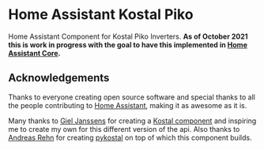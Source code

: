 # Home Assistant Kostal Piko

Home Assistant Component for Kostal Piko Inverters.
**As of October 2021 this is work in progress with the goal to have this implemented in [Home Assistant Core](https://github.com/home-assistant/core).**

## Acknowledgements

Thanks to everyone creating open source software and special thanks to all the people contributing to [Home Assistant](www.home-assistant.io), making it as awesome as it is.

Many thanks to [Giel Janssens](https://github.com/gieljnssns) for creating a [Kostal component](https://github.com/gieljnssns/kostalpiko-sensor-homeassistant) and inspiring me to create my own for this different version of the api.
Also thanks to [Andreas Rehn](https://github.com/DAMEK86) for creating [pykostal](https://github.com/DAMEK86/pykostal) on top of which this component builds.
